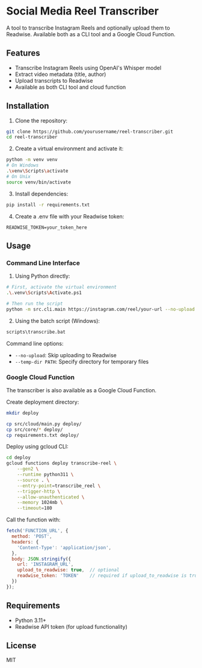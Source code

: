 # Social Media Reel Transcriber

A tool to transcribe Instagram Reels and optionally upload them to Readwise. Available both as a CLI tool and a Google Cloud Function.

## Features

- Transcribe Instagram Reels using OpenAI's Whisper model
- Extract video metadata (title, author)
- Upload transcripts to Readwise
- Available as both CLI tool and cloud function

## Installation

1. Clone the repository:
```bash
git clone https://github.com/yourusername/reel-transcriber.git
cd reel-transcriber
```

2. Create a virtual environment and activate it:
```bash
python -m venv venv
# On Windows
.\venv\Scripts\activate
# On Unix
source venv/bin/activate
```

3. Install dependencies:
```bash
pip install -r requirements.txt
```

4. Create a .env file with your Readwise token:
```
READWISE_TOKEN=your_token_here
```

## Usage

### Command Line Interface

1. Using Python directly:
```bash
# First, activate the virtual environment
.\.venv\Scripts\Activate.ps1

# Then run the script
python -m src.cli.main https://instagram.com/reel/your-url --no-upload
````

2. Using the batch script (Windows):
```bash
scripts\transcribe.bat
```

Command line options:
- `--no-upload`: Skip uploading to Readwise
- `--temp-dir PATH`: Specify directory for temporary files

### Google Cloud Function
The transcriber is also available as a Google Cloud Function. 

Create deployment directory:

```bash
mkdir deploy

cp src/cloud/main.py deploy/
cp src/core/* deploy/
cp requirements.txt deploy/
```

Deploy using gcloud CLI:

```bash
cd deploy
gcloud functions deploy transcribe-reel \
    --gen2 \
    --runtime python311 \
    --source . \
    --entry-point=transcribe_reel \
    --trigger-http \
    --allow-unauthenticated \
    --memory 1024mb \
    --timeout=180
``` 
   
Call the function with:
```javascript
fetch('FUNCTION_URL', {
  method: 'POST',
  headers: {
    'Content-Type': 'application/json',
  },
  body: JSON.stringify({
    url: 'INSTAGRAM_URL',
    upload_to_readwise: true,  // optional
    readwise_token: 'TOKEN'    // required if upload_to_readwise is true
  })
});
```

## Requirements

- Python 3.11+
- Readwise API token (for upload functionality)

## License

MIT